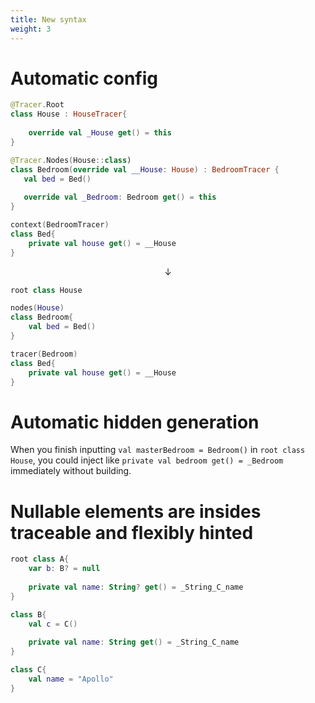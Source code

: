 ```yaml
---
title: New syntax
weight: 3
---
```


# Automatic config
```kotlin
@Tracer.Root
class House : HouseTracer{
   
    override val _House get() = this
}

@Tracer.Nodes(House::class)
class Bedroom(override val __House: House) : BedroomTracer {
   val bed = Bed() 
   
   override val _Bedroom: Bedroom get() = this
}

context(BedroomTracer)
class Bed{
    private val house get() = __House
}
```

<p align="center">↓</p>  

```kotlin
root class House

nodes(House)
class Bedroom{
    val bed = Bed()
}

tracer(Bedroom)
class Bed{
    private val house get() = __House
}
```

# Automatic hidden generation 
When you finish inputting `val masterBedroom = Bedroom()` in `root class House`, you could inject 
like `private val bedroom get() = _Bedroom` immediately without building.

# Nullable elements are insides traceable and flexibly hinted
```kotlin
root class A{
    var b: B? = null
  
    private val name: String? get() = _String_C_name 
}

class B{
    val c = C()
    
    private val name: String get() = _String_C_name
}

class C{
    val name = "Apollo"
}
```